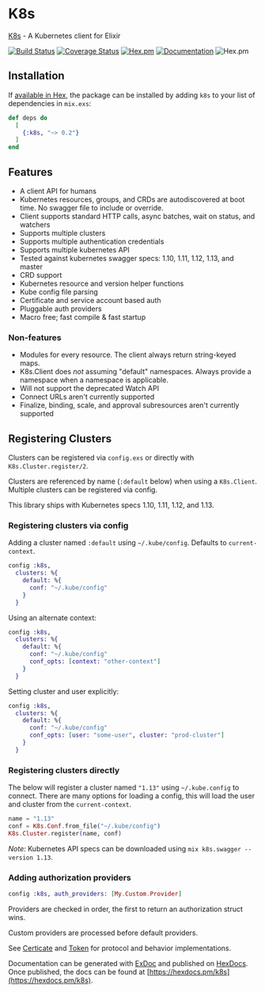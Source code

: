 # K8s

[K8s](https://hexdocs.pm/k8s/readme.html) - A Kubernetes client for Elixir

[![Build Status](https://travis-ci.org/coryodaniel/k8s.svg?branch=master)](https://travis-ci.org/coryodaniel/k8s)
[![Coverage Status](https://coveralls.io/repos/github/coryodaniel/k8s/badge.svg?branch=master)](https://coveralls.io/github/coryodaniel/k8s?branch=master)
[![Hex.pm](http://img.shields.io/hexpm/v/k8s.svg?style=flat)](https://hex.pm/packages/k8s)
[![Documentation](https://img.shields.io/badge/documentation-on%20hexdocs-green.svg)](https://hexdocs.pm/k8s/)
![Hex.pm](https://img.shields.io/hexpm/l/k8s.svg?style=flat)

## Installation

If [available in Hex](https://hex.pm/docs/publish), the package can be installed
by adding `k8s` to your list of dependencies in `mix.exs`:

```elixir
def deps do
  [
    {:k8s, "~> 0.2"}
  ]
end
```

## Features

* A client API for humans
* Kubernetes resources, groups, and CRDs are autodiscovered at boot time. No swagger file to include or override.
* Client supports standard HTTP calls, async batches, wait on status, and watchers
* Supports multiple clusters
* Supports multiple authentication credentials
* Supports multiple kubernetes API
* Tested against kubernetes swagger specs: 1.10, 1.11, 1.12, 1.13, and master
* CRD support
* Kubernetes resource and version helper functions
* Kube config file parsing
* Certificate and service account based auth
* Pluggable auth providers
* Macro free; fast compile & fast startup

### Non-features

* Modules for every resource. The client always return string-keyed maps.
* K8s.Client does *not* assuming "default" namespaces. Always provide a namespace when a namespace is applicable.
* Will not support the deprecated Watch API
* Connect URLs aren't currently supported
* Finalize, binding, scale, and approval subresources aren't currently supported

## Registering Clusters

Clusters can be registered via `config.exs` or directly with `K8s.Cluster.register/2`.

Clusters are referenced by name (`:default` below) when using a `K8s.Client`. Multiple clusters can be registered via config.

This library ships with Kubernetes specs 1.10, 1.11, 1.12, and 1.13.

### Registering clusters via config

Adding a cluster named `:default` using `~/.kube/config`. Defaults to `current-context`.

```elixir
config :k8s,
  clusters: %{
    default: %{
      conf: "~/.kube/config"
    }
  }
```

Using an alternate context:

```elixir
config :k8s,
  clusters: %{
    default: %{
      conf: "~/.kube/config"
      conf_opts: [context: "other-context"]
    }
  }
```

Setting cluster and user explicitly:

```elixir
config :k8s,
  clusters: %{
    default: %{
      conf: "~/.kube/config"
      conf_opts: [user: "some-user", cluster: "prod-cluster"]
    }
  }
```

### Registering clusters directly

The below will register a cluster named `"1.13"` using `~/.kube.config` to connect. There are many options for loading a config, this will load the user and cluster from the `current-context`.

```elixir
name = "1.13"
conf = K8s.Conf.from_file("~/.kube/config")
K8s.Cluster.register(name, conf)
```

*Note:* Kubernetes API specs can be downloaded using `mix k8s.swagger --version 1.13`.

### Adding authorization providers

```elixir
config :k8s, auth_providers: [My.Custom.Provider]
```

Providers are checked in order, the first to return an authorization struct wins.

Custom providers are processed before default providers.

See [Certicate](lib/k8s/conf/auth/certificate.ex) and [Token](lib/k8s/conf/auth/token.ex) for protocol and behavior implementations.

Documentation can be generated with [ExDoc](https://github.com/elixir-lang/ex_doc)
and published on [HexDocs](https://hexdocs.pm). Once published, the docs can
be found at [https://hexdocs.pm/k8s](https://hexdocs.pm/k8s).
